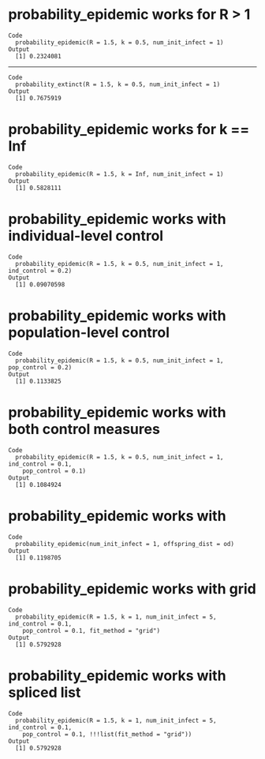 # probability_epidemic works for R > 1

    Code
      probability_epidemic(R = 1.5, k = 0.5, num_init_infect = 1)
    Output
      [1] 0.2324081

---

    Code
      probability_extinct(R = 1.5, k = 0.5, num_init_infect = 1)
    Output
      [1] 0.7675919

# probability_epidemic works for k == Inf

    Code
      probability_epidemic(R = 1.5, k = Inf, num_init_infect = 1)
    Output
      [1] 0.5828111

# probability_epidemic works with individual-level control

    Code
      probability_epidemic(R = 1.5, k = 0.5, num_init_infect = 1, ind_control = 0.2)
    Output
      [1] 0.09070598

# probability_epidemic works with population-level control

    Code
      probability_epidemic(R = 1.5, k = 0.5, num_init_infect = 1, pop_control = 0.2)
    Output
      [1] 0.1133825

# probability_epidemic works with both control measures

    Code
      probability_epidemic(R = 1.5, k = 0.5, num_init_infect = 1, ind_control = 0.1,
        pop_control = 0.1)
    Output
      [1] 0.1084924

# probability_epidemic works with <epiparameter>

    Code
      probability_epidemic(num_init_infect = 1, offspring_dist = od)
    Output
      [1] 0.1198705

# probability_epidemic works with grid

    Code
      probability_epidemic(R = 1.5, k = 1, num_init_infect = 5, ind_control = 0.1,
        pop_control = 0.1, fit_method = "grid")
    Output
      [1] 0.5792928

# probability_epidemic works with spliced list

    Code
      probability_epidemic(R = 1.5, k = 1, num_init_infect = 5, ind_control = 0.1,
        pop_control = 0.1, !!!list(fit_method = "grid"))
    Output
      [1] 0.5792928

